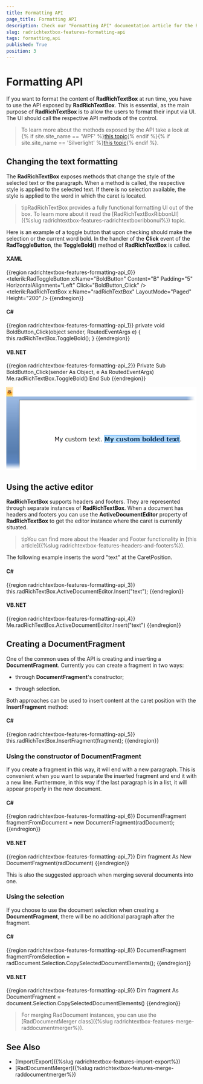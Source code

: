 ```yaml
---
title: Formatting API
page_title: Formatting API
description: Check our "Formatting API" documentation article for the RadRichTextBox WPF control.
slug: radrichtextbox-features-formatting-api
tags: formatting,api
published: True
position: 3
---
```


# Formatting API



If you want to format the content of __RadRichTextBox__ at run time, you have to use the API exposed by __RadRichTextBox__. This is essential, as the main purpose of __RadRichTextBox__ is to allow the users to format their input via UI. The UI should call the respective API methods of the control.
      

>To learn more about the methods exposed by the API take a look at {% if site.site_name == 'WPF' %}[this topic](http://www.telerik.com/help/wpf/allmembers_t_telerik_windows_controls_radrichtextbox.html){% endif %}{% if site.site_name == 'Silverlight' %}[this topic](http://www.telerik.com/help/silverlight/allmembers_t_telerik_windows_controls_radrichtextbox.html){% endif %}.
        

## Changing the text formatting

The __RadRichTextBox__ exposes methods that change the style of the selected text or the paragraph. When a method is called, the respective style is applied to the selected text. If there is no selection available, the style is applied to the word in which the caret is located.
        

>tipRadRichTextBox provides a fully functional formatting UI out of the box. To learn more about it read the [RadRichTextBoxRibbonUI]({%slug radrichtextbox-features-radrichtextboxribbonui%}) topic.
          

Here is an example of a toggle button that upon checking should make the selection or the current word bold. In the handler of the __Click__ event of the __RadToggleButton__, the __ToggleBold()__ method of __RadRichTextBox__ is called.
        

#### __XAML__

{{region radrichtextbox-features-formatting-api_0}}
    <StackPanel>
        <telerik:RadToggleButton x:Name="BoldButton" Content="B" Padding="5" HorizontalAlignment="Left" Click="BoldButton_Click" />
        <telerik:RadRichTextBox x:Name="radRichTextBox" LayoutMode="Paged" Height="200" />
    </StackPanel>
{{endregion}}



#### __C#__

{{region radrichtextbox-features-formatting-api_1}}
    private void BoldButton_Click(object sender, RoutedEventArgs e)
    {
        this.radRichTextBox.ToggleBold();
    }
{{endregion}}



#### __VB.NET__

{{region radrichtextbox-features-formatting-api_2}}
    Private Sub BoldButton_Click(sender As Object, e As RoutedEventArgs)
        Me.radRichTextBox.ToggleBold()
    End Sub
{{endregion}}

![](images/RadRichTextBox_Formatting_01.png)

## Using the active editor

__RadRichTextBox__ supports headers and footers. They are represented through separate instances of  __RadRichTextBox__. When a document has headers and footers you can use the __ActiveDocumentEditor__ property           of __RadRichTextBox__ to get the editor instance where the caret is currently situated.
        

>tipYou can find more about the Header and Footer functionality in [this article]({%slug radrichtextbox-features-headers-and-footers%}).
          

The following example inserts the word "text" at the CaretPosition.

#### __C#__

{{region radrichtextbox-features-formatting-api_3}}
    this.radRichTextBox.ActiveDocumentEditor.Insert("text");
{{endregion}}



#### __VB.NET__

{{region radrichtextbox-features-formatting-api_4}}
	Me.radRichTextBox.ActiveDocumentEditor.Insert("text")
{{endregion}}



## Creating a DocumentFragment

One of the common uses of the API is creating and inserting a __DocumentFragment__. Currently you can create a fragment in two ways:
        

* through __DocumentFragment__'s constructor;
            

* through selection.
            

Both approaches can be used to insert content at the caret position with the __InsertFragment__ method:
        

#### __C#__

{{region radrichtextbox-features-formatting-api_5}}
    this.radRichTextBox.InsertFragment(fragment);
{{endregion}}

### Using the constructor of DocumentFragment

If you create a fragment in this way, it will end with a new paragraph. This is convenient when you want to separate the inserted fragment and end it with a new line. Furthermore, in this way if the last paragraph is in a list, it will appear properly in the new document.

#### __C#__

{{region radrichtextbox-features-formatting-api_6}}
    DocumentFragment fragmentFromDocument = new DocumentFragment(radDocument);
{{endregion}}



#### __VB.NET__

{{region radrichtextbox-features-formatting-api_7}}
    Dim fragment As New DocumentFragment(radDocument)
{{endregion}}



This is also the suggested approach when merging several documents into one.

### Using the selection

If you choose to use the document selection when creating a __DocumentFragment__, there will be no additional paragraph after the fragment.
            

#### __C#__

{{region radrichtextbox-features-formatting-api_8}}
    DocumentFragment fragmentFromSelection = radDocument.Selection.CopySelectedDocumentElements();
{{endregion}}



#### __VB.NET__

{{region radrichtextbox-features-formatting-api_9}}
    Dim fragment As DocumentFragment = document.Selection.CopySelectedDocumentElements()
{{endregion}}


>For merging RadDocument instances, you can use the [RadDocumentMerger class]({%slug radrichtextbox-features-merge-raddocumentmerger%}).

## See Also

 * [Import/Export]({%slug radrichtextbox-features-import-export%})
 * [RadDocumentMerger]({%slug radrichtextbox-features-merge-raddocumentmerger%})
